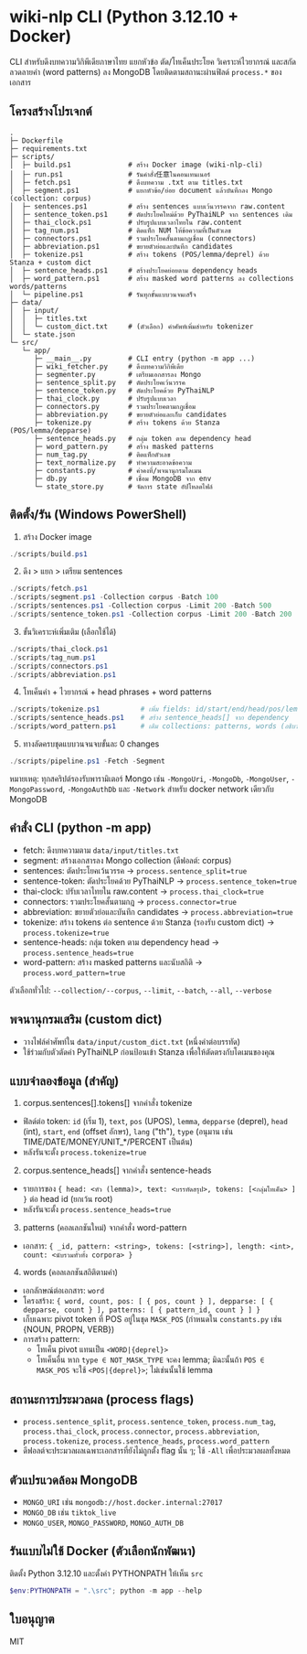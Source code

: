 # wiki-nlp CLI (Python 3.12.10 + Docker)

CLI สำหรับดึงบทความวิกิพีเดียภาษาไทย แยกหัวข้อ ตัด/โทเค็นประโยค วิเคราะห์ไวยากรณ์ และสกัดลวดลายคำ (word patterns) ลง MongoDB โดยติดตามสถานะผ่านฟิลด์ `process.*` ของเอกสาร

## โครงสร้างโปรเจกต์

```
.
├─ Dockerfile
├─ requirements.txt
├─ scripts/
│  ├─ build.ps1              # สร้าง Docker image (wiki-nlp-cli)
│  ├─ run.ps1                # รันคำสั่ง任意ในคอนเทนเนอร์
│  ├─ fetch.ps1              # ดึงบทความ .txt ตาม titles.txt
│  ├─ segment.ps1            # แยกหัวข้อ/ย่อย document แล้วบันทึกลง Mongo (collection: corpus)
│  ├─ sentences.ps1          # สร้าง sentences แบบเว้นวรรคจาก raw.content
│  ├─ sentence_token.ps1     # ตัดประโยคใหม่ด้วย PyThaiNLP จาก sentences เดิม
│  ├─ thai_clock.ps1         # ปรับรูปแบบเวลาไทยใน raw.content
│  ├─ tag_num.ps1            # ติดแท็ก NUM ให้ข้อความที่เป็นตัวเลข
│  ├─ connectors.ps1         # รวมประโยคสั้นตามกฎเชื่อม (connectors)
│  ├─ abbreviation.ps1       # ขยายตัวย่อและบันทึก candidates
│  ├─ tokenize.ps1           # สร้าง tokens (POS/lemma/deprel) ด้วย Stanza + custom dict
│  ├─ sentence_heads.ps1     # สร้างประโยคย่อยตาม dependency heads
│  ├─ word_pattern.ps1       # สร้าง masked word patterns ลง collections words/patterns
│  └─ pipeline.ps1           # รันทุกขั้นแบบวนจนเสร็จ
├─ data/
│  ├─ input/
│  │  ├─ titles.txt
│  │  └─ custom_dict.txt     # (ตัวเลือก) คำศัพท์เพิ่มสำหรับ tokenizer
│  └─ state.json
└─ src/
   └─ app/
      ├─ __main__.py         # CLI entry (python -m app ...)
      ├─ wiki_fetcher.py     # ดึงบทความวิกิพีเดีย
      ├─ segmenter.py        # เตรียมเอกสารลง Mongo
      ├─ sentence_split.py   # ตัดประโยคเว้นวรรค
      ├─ sentence_token.py   # ตัดประโยคด้วย PyThaiNLP
      ├─ thai_clock.py       # ปรับรูปแบบเวลา
      ├─ connectors.py       # รวมประโยคตามกฎเชื่อม
      ├─ abbreviation.py     # ขยายตัวย่อและเก็บ candidates
      ├─ tokenize.py         # สร้าง tokens ด้วย Stanza (POS/lemma/depparse)
      ├─ sentence_heads.py   # กลุ่ม token ตาม dependency head
      ├─ word_pattern.py     # สร้าง masked patterns
      ├─ num_tag.py          # ติดแท็กตัวเลข
      ├─ text_normalize.py   # ทำความสะอาดข้อความ
      ├─ constants.py        # ค่าคงที่/พจนานุกรมโดเมน
      ├─ db.py               # เชื่อม MongoDB จาก env
      └─ state_store.py      # จัดการ state อัปโหลดไฟล์
```

## ติดตั้ง/รัน (Windows PowerShell)

1) สร้าง Docker image

```powershell
./scripts/build.ps1
```

2) ดึง > แยก > เตรียม sentences

```powershell
./scripts/fetch.ps1
./scripts/segment.ps1 -Collection corpus -Batch 100
./scripts/sentences.ps1 -Collection corpus -Limit 200 -Batch 500
./scripts/sentence_token.ps1 -Collection corpus -Limit 200 -Batch 200
```

3) ขั้นวิเคราะห์เพิ่มเติม (เลือกใช้ได้)

```powershell
./scripts/thai_clock.ps1
./scripts/tag_num.ps1
./scripts/connectors.ps1
./scripts/abbreviation.ps1
```

4) โทเค็นคำ + ไวยากรณ์ + head phrases + word patterns

```powershell
./scripts/tokenize.ps1          # เพิ่ม fields: id/start/end/head/pos/lemma/depparse/type/lang ต่อ token
./scripts/sentence_heads.ps1    # สร้าง sentence_heads[] จาก dependency
./scripts/word_pattern.ps1      # เติม collections: patterns, words (อธิบายด้านล่าง)
```

5) ทางลัดครบชุดแบบวนจนจบขั้นละ 0 changes

```powershell
./scripts/pipeline.ps1 -Fetch -Segment
```

หมายเหตุ: ทุกสคริปต์รองรับพารามิเตอร์ Mongo เช่น `-MongoUri`, `-MongoDb`, `-MongoUser`, `-MongoPassword`, `-MongoAuthDb` และ `-Network` สำหรับ docker network เดียวกับ MongoDB

## คำสั่ง CLI (python -m app)

- fetch: ดึงบทความตาม `data/input/titles.txt`
- segment: สร้างเอกสารลง Mongo collection (ดีฟอลต์: corpus)
- sentences: ตัดประโยคเว้นวรรค → `process.sentence_split=true`
- sentence-token: ตัดประโยคด้วย PyThaiNLP → `process.sentence_token=true`
- thai-clock: ปรับเวลาไทยใน raw.content → `process.thai_clock=true`
- connectors: รวมประโยคสั้นตามกฎ → `process.connector=true`
- abbreviation: ขยายตัวย่อและบันทึก candidates → `process.abbreviation=true`
- tokenize: สร้าง tokens ต่อ sentence ด้วย Stanza (รองรับ custom dict) → `process.tokenize=true`
- sentence-heads: กลุ่ม token ตาม dependency head → `process.sentence_heads=true`
- word-pattern: สร้าง masked patterns และนับสถิติ → `process.word_pattern=true`

ตัวเลือกทั่วไป: `--collection/--corpus`, `--limit`, `--batch`, `--all`, `--verbose`

## พจนานุกรมเสริม (custom dict)

- วางไฟล์คำศัพท์ใน `data/input/custom_dict.txt` (หนึ่งคำต่อบรรทัด)
- ใช้ร่วมกับตัวตัดคำ PyThaiNLP ก่อนป้อนเข้า Stanza เพื่อให้ตัดตรงกับโดเมนของคุณ

## แบบจำลองข้อมูล (สำคัญ)

1) corpus.sentences[].tokens[] จากคำสั่ง tokenize

- ฟิลด์ต่อ token: `id` (เริ่ม 1), `text`, `pos` (UPOS), `lemma`, `depparse` (deprel), `head` (int), `start`, `end` (offset อักษร), `lang` ("th"), `type` (อนุมาน เช่น TIME/DATE/MONEY/UNIT_*/PERCENT เป็นต้น)
- หลังรันจะตั้ง `process.tokenize=true`

2) corpus.sentence_heads[] จากคำสั่ง sentence-heads

- รายการของ `{ head: <หัว (lemma)>, text: <บรรทัดสรุป>, tokens: [<กลุ่มโทเค็น> ] }` ต่อ head id (ยกเว้น root)
- หลังรันจะตั้ง `process.sentence_heads=true`

3) patterns (คอลเลกชันใหม่) จากคำสั่ง word-pattern

- เอกสาร: `{ _id, pattern: <string>, tokens: [<string>], length: <int>, count: <นับรวมทั่วทั้ง corpora> }`

4) words (คอลเลกชันสถิติตามคำ)

- เอกลักษณ์ต่อเอกสาร: `word`
- โครงสร้าง: `{ word, count, pos: [ { pos, count } ], depparse: [ { depparse, count } ], patterns: [ { pattern_id, count } ] }`
- เก็บเฉพาะ pivot token ที่ POS อยู่ในชุด `MASK_POS` (กำหนดใน `constants.py` เช่น {NOUN, PROPN, VERB})
- การสร้าง pattern:
  - โทเค็น pivot แทนเป็น `<WORD|{deprel}>`
  - โทเค็นอื่น หาก `type ∈ NOT_MASK_TYPE` จะคง lemma; มิฉะนั้นถ้า `POS ∈ MASK_POS` จะใช้ `<POS|{deprel}>`; ไม่เช่นนั้นใช้ lemma

## สถานะการประมวลผล (process flags)

- `process.sentence_split`, `process.sentence_token`, `process.num_tag`, `process.thai_clock`, `process.connector`, `process.abbreviation`, `process.tokenize`, `process.sentence_heads`, `process.word_pattern`
- ดีฟอลต์จะประมวลผลเฉพาะเอกสารที่ยังไม่ถูกตั้ง flag นั้น ๆ; ใช้ `-All` เพื่อประมวลผลทั้งหมด

## ตัวแปรแวดล้อม MongoDB

- `MONGO_URI` เช่น `mongodb://host.docker.internal:27017`
- `MONGO_DB` เช่น `tiktok_live`
- `MONGO_USER`, `MONGO_PASSWORD`, `MONGO_AUTH_DB`

## รันแบบไม่ใช้ Docker (ตัวเลือกนักพัฒนา)

ติดตั้ง Python 3.12.10 และตั้งค่า PYTHONPATH ให้เห็น `src`

```powershell
$env:PYTHONPATH = ".\src"; python -m app --help
```

## ใบอนุญาต

MIT
